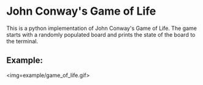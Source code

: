 # John Conway's Game of Life

This is a python implementation of John Conway's Game of Life. The game starts with a randomly populated board and prints the state of the board to the terminal.

## Example:

<img=example/game_of_life.gif>